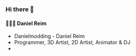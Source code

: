 ### Hi there 👋

#### 👨🏼‍🚒 Daniel Reim 

- Danielmodding - Daniel Reim
- Programmer, 3D Artist, 2D Artist, Animator & DJ
- 
